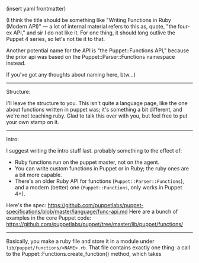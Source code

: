 (insert yaml frontmatter)

(I think the title should be something like "Writing Functions in Ruby (Modern API)" — a lot of internal material refers to this as, quote, "the four-ex API," and sir I do not like it. For one thing, it should long outlive the Puppet 4 series, so let's not tie it to that.

Another potential name for the API is "the Puppet::Functions API," because the prior api was based on the Puppet::Parser::Functions namespace instead.

If you've got any thoughts about naming here, btw...)

-----

Structure:

I'll leave the structure to you. This isn't quite a language page, like the one about functions written in puppet was; it's something a bit different, and we're not teaching ruby. Glad to talk this over with you, but feel free to put your own stamp on it.

-----

Intro:

I suggest writing the intro stuff last. probably something to the effect of:

* Ruby functions run on the puppet master, not on the agent.
* You can write custom functions in Puppet or in Ruby; the ruby ones are a bit more capable.
* There's an older Ruby API for functions (`Puppet::Parser::Functions`), and a modern (better) one (`Puppet::Functions`, only works in Puppet 4+).

Here's the spec: https://github.com/puppetlabs/puppet-specifications/blob/master/language/func-api.md
Here are a bunch of examples in the core Puppet code: https://github.com/puppetlabs/puppet/tree/master/lib/puppet/functions/


-----


Basically, you make a ruby file and store it in a module under `lib/puppet/functions/<NAME>.rb`. That file contains exactly one thing: a call to the Puppet::Functions.create_function() method, which takes

